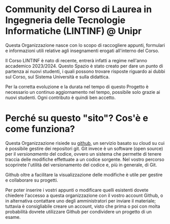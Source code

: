# Community del Corso di Laurea in Ingegneria delle Tecnologie Informatiche (LINTINF) @ Unipr

Questa Organizzazione nasce con lo scopo di raccogliere appunti, formulari e informazioni utili relative agli insegnamenti erogati all'interno del Corso.

Il Corso LINTINF è nato di recente, entrerà infatti a regime nell'anno accademico 2023/2024. Questo Spazio è stato creato per dare un punto di partenza ai nuovi studenti, i quali possono trovare risposte riguardo ai dubbi sul Corso, sul Sistema Università e sulla didattica.

Per la corretta evoluzione e la durata nel tempo di questo Progetto è necessario un continuo aggiornamento nel tempo, possibile solo grazie ai nuovi studenti. Ogni contributo è quindi ben accetto.

# Perché su questo "sito"? Cos'è e come funziona?

Questa Organizzazione risiede su [github](https://github.com/), un servizio basato su cloud su cui è possibile gestire dei repositori git. Git invece è un software (open source) per il *versionamento* del codice, ovvero un sistema che permette di tenere traccia delle modifiche effettuate a un codice sorgente. Nel vostro percorso scoprirete l'utilità del versionamento del codice e, più in generale, di Git.

Github oltre a facilitare la visualizzazione delle modifiche è utile per gestire e collaborare su progetti.

Per poter inserire i vostri appunti o modificare quelli esistenti dovete chiedere l'accesso a questa organizzazione con il vostro account Github, o in alternativa contattare uno degli amministratori per inviare il materiale; tuttavia è consigliabile creare un account, visto che prima o poi con molta probabilità dovrete utilizzare Github per condividere un progetto di un esame.